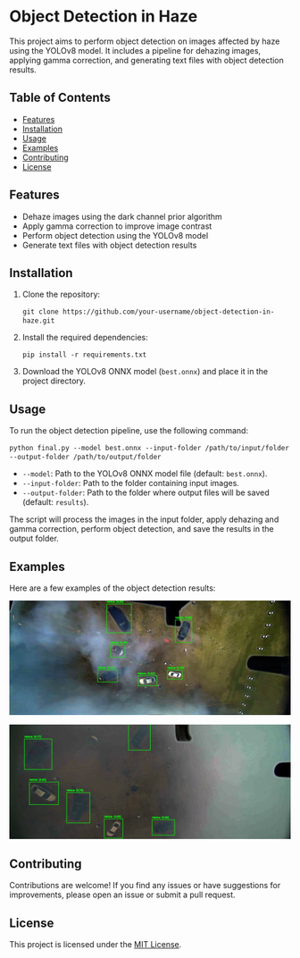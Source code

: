 # Object Detection in Haze

This project aims to perform object detection on images affected by haze using the YOLOv8 model. It includes a pipeline for dehazing images, applying gamma correction, and generating text files with object detection results.

## Table of Contents

- [Features](#features)
- [Installation](#installation)
- [Usage](#usage)
- [Examples](#examples)
- [Contributing](#contributing)
- [License](#license)

## Features

- Dehaze images using the dark channel prior algorithm
- Apply gamma correction to improve image contrast
- Perform object detection using the YOLOv8 model
- Generate text files with object detection results

## Installation

1. Clone the repository:
   ```
   git clone https://github.com/your-username/object-detection-in-haze.git
   ```

2. Install the required dependencies:
   ```
   pip install -r requirements.txt
   ```

3. Download the YOLOv8 ONNX model (`best.onnx`) and place it in the project directory.

## Usage

To run the object detection pipeline, use the following command:
```
python final.py --model best.onnx --input-folder /path/to/input/folder --output-folder /path/to/output/folder
```

- `--model`: Path to the YOLOv8 ONNX model file (default: `best.onnx`).
- `--input-folder`: Path to the folder containing input images.
- `--output-folder`: Path to the folder where output files will be saved (default: `results`).

The script will process the images in the input folder, apply dehazing and gamma correction, perform object detection, and save the results in the output folder.

## Examples

Here are a few examples of the object detection results:

![Detection-1](./src/500.jpg)

![Detection-1](./src/501.jpg)

## Contributing

Contributions are welcome! If you find any issues or have suggestions for improvements, please open an issue or submit a pull request.

## License

This project is licensed under the [MIT License](LICENSE).





